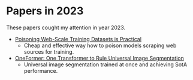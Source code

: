 # Papers in 2023

These papers cought my attention in year 2023.

* [Poisoning Web-Scale Training Datasets is Practical](https://arxiv.org/abs/2302.10149)
  * Cheap and effective way how to poison models scraping web sources for training.
* [OneFormer: One Transformer to Rule Universal Image Segmentation](https://arxiv.org/abs/2211.06220v2)
  * Universal image segmentation trained at once and achieving SotA performance. 
